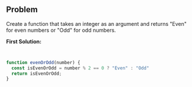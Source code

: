## Problem
Create a function that takes an integer as an argument and returns "Even" for even numbers or "Odd" for odd numbers.

**First Solution:**
```javaScript


function evenOrOdd(number) {
  const isEvenOrOdd = number % 2 == 0 ? "Even" : "Odd"
  return isEvenOrOdd;
}

```